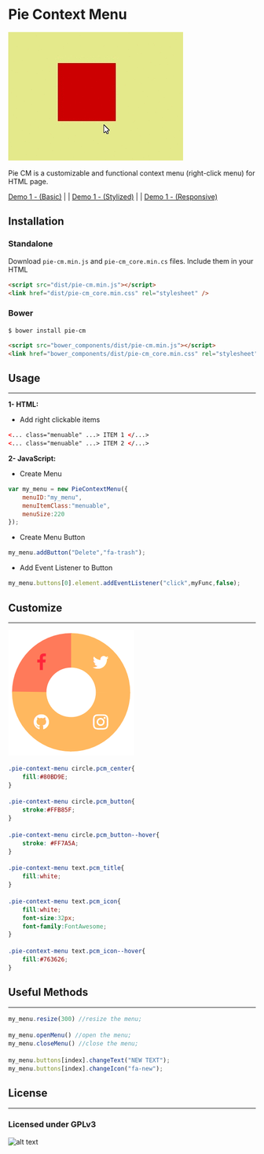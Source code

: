 # Pie Context Menu

![alt text](./images/demo2.gif " Demo Gif " )

Pie CM is a customizable and functional context menu (right-click menu) for HTML page.

[Demo 1 - (Basic)](https://cevherkarakoc.github.io/Pie-Context-Menu/demos/demo1.html) | | 
[Demo 1 - (Stylized)](https://cevherkarakoc.github.io/Pie-Context-Menu/demos/demo2.html) | | 
[Demo 1 - (Responsive)](https://cevherkarakoc.github.io/Pie-Context-Menu/demos/demo3.html)

## Installation ##

### Standalone
Download `pie-cm.min.js` and `pie-cm_core.min.cs` files.
Include them in your HTML

```html
<script src="dist/pie-cm.min.js"></script>
<link href="dist/pie-cm_core.min.css" rel="stylesheet" />
```

### Bower
```
$ bower install pie-cm
```

```html
<script src="bower_components/dist/pie-cm.min.js"></script>
<link href="bower_components/dist/pie-cm_core.min.css" rel="stylesheet" />
```

## Usage ##
-----------

**1- HTML:**

* Add right clickable items
```html
<... class="menuable" ...> ITEM 1 </...>
<... class="menuable" ...> ITEM 2 </...>
```

**2- JavaScript:**



* Create Menu
```javascript
var my_menu = new PieContextMenu({
    menuID:"my_menu",
    menuItemClass:"menuable",
    menuSize:220
});
```

* Create Menu Button
```javascript
my_menu.addButton("Delete","fa-trash");
```

* Add Event Listener to Button
```javascript
my_menu.buttons[0].element.addEventListener("click",myFunc,false);
```

## Customize ##
-----------

![alt text](./images/colorful.PNG " Colorful Sample " )
```css
.pie-context-menu circle.pcm_center{
    fill:#80BD9E;
}

.pie-context-menu circle.pcm_button{
    stroke:#FFB85F;
}
    
.pie-context-menu circle.pcm_button--hover{
    stroke: #FF7A5A;
}

.pie-context-menu text.pcm_title{
    fill:white;
}

.pie-context-menu text.pcm_icon{
    fill:white;
    font-size:32px;
    font-family:FontAwesome;
}

.pie-context-menu text.pcm_icon--hover{
    fill:#763626;
}
```

## Useful Methods ##
-----------

```javascript
my_menu.resize(300) //resize the menu;

my_menu.openMenu() //open the menu;
my_menu.closeMenu() //close the menu;

my_menu.buttons[index].changeText("NEW TEXT");
my_menu.buttons[index].changeIcon("fa-new");


```

## License ##
-----------
### Licensed under GPLv3
![alt text](https://www.gnu.org/graphics/gplv3-127x51.png " GPLv3 " )